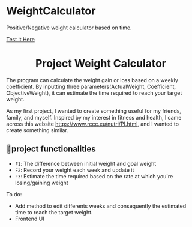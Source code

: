 # WeightCalculator
Positive/Negative weight calculator based on time.



<p> <p><a href="https://mycodely.github.io/WeightCalculator/js/index.html" target="_blank"> Test it Here</a>



<h1 align="center"> Project Weight Calculator</h1>

The program can calculate the weight gain or loss based on a weekly coefficient. By inputting three parameters(ActualWeight, Coefficient, ObjectiveWeight), it can estimate the time required to reach your target weight.

As my first project, I wanted to create something useful for my friends, family, and myself. Inspired by my interest in fitness and health, I came across this website https://www.rccc.eu/nutri/PI.html, and I wanted to create something similar.

## :hammer:project functionalities

- `F1`: The difference between initial weight and goal weight
- `F2`: Record your weight each week and update it
- `F3`: Estimate the time required based on the rate at which you're losing/gaining weight


To do:
- Add method to edit differents weeks and consequently the estimated time to reach the target weight.
- Frontend UI
